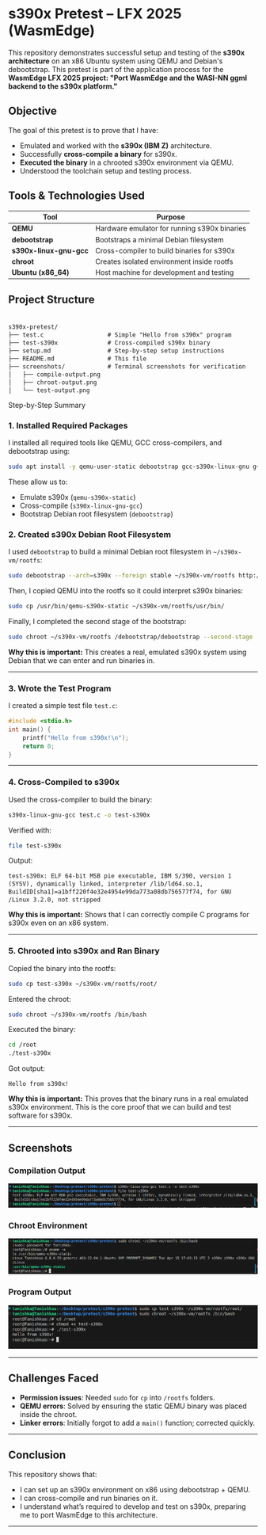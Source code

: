 
# s390x Pretest – LFX 2025 (WasmEdge)

This repository demonstrates successful setup and testing of the **s390x architecture** on an x86 Ubuntu system using QEMU and Debian's debootstrap. This pretest is part of the application process for the **WasmEdge LFX 2025 project: "Port WasmEdge and the WASI-NN ggml backend to the s390x platform."**


## Objective

The goal of this pretest is to prove that I have:

- Emulated and worked with the **s390x (IBM Z)** architecture.
- Successfully **cross-compile a binary** for s390x.
- **Executed the binary** in a chrooted s390x environment via QEMU.
- Understood the toolchain setup and testing process.



## Tools & Technologies Used

| Tool                     | Purpose                                      |
|--------------------------|----------------------------------------------|
| **QEMU**                 | Hardware emulator for running s390x binaries |
| **debootstrap**          | Bootstraps a minimal Debian filesystem       |
| **s390x-linux-gnu-gcc**  | Cross-compiler to build binaries for s390x   |
| **chroot**               | Creates isolated environment inside rootfs   |
| **Ubuntu (x86_64)**      | Host machine for development and testing     |


## Project Structure

```

s390x-pretest/
├── test.c                  # Simple "Hello from s390x" program
├── test-s390x              # Cross-compiled s390x binary
├── setup.md                # Step-by-step setup instructions
├── README.md               # This file
├── screenshots/            # Terminal screenshots for verification
│   ├── compile-output.png
│   ├── chroot-output.png
│   └── test-output.png

````



Step-by-Step Summary

### 1. Installed Required Packages

I installed all required tools like QEMU, GCC cross-compilers, and debootstrap using:

```bash
sudo apt install -y qemu-user-static debootstrap gcc-s390x-linux-gnu g++-s390x-linux-gnu build-essential
````

These allow us to:

* Emulate s390x (`qemu-s390x-static`)
* Cross-compile (`s390x-linux-gnu-gcc`)
* Bootstrap Debian root filesystem (`debootstrap`)



### 2. Created s390x Debian Root Filesystem

I used `debootstrap` to build a minimal Debian root filesystem in `~/s390x-vm/rootfs`:

```bash
sudo debootstrap --arch=s390x --foreign stable ~/s390x-vm/rootfs http://deb.debian.org/debian
```

Then, I copied QEMU into the rootfs so it could interpret s390x binaries:

```bash
sudo cp /usr/bin/qemu-s390x-static ~/s390x-vm/rootfs/usr/bin/
```

Finally, I completed the second stage of the bootstrap:

```bash
sudo chroot ~/s390x-vm/rootfs /debootstrap/debootstrap --second-stage
```

**Why this is important:**
This creates a real, emulated s390x system using Debian that we can enter and run binaries in.

---

### 3. Wrote the Test Program

I created a simple test file `test.c`:

```c
#include <stdio.h>
int main() {
    printf("Hello from s390x!\n");
    return 0;
}
```

---

### 4. Cross-Compiled to s390x

Used the cross-compiler to build the binary:

```bash
s390x-linux-gnu-gcc test.c -o test-s390x
```

Verified with:

```bash
file test-s390x
```

Output:

```
test-s390x: ELF 64-bit MSB pie executable, IBM S/390, version 1 (SYSV), dynamically linked, interpreter /lib/ld64.so.1, BuildID[sha1]=a1bff220f4e32e4954e99da773a08db756577f74, for GNU
/Linux 3.2.0, not stripped                                                                                                                                                             
```

**Why this is important:**
Shows that I can correctly compile C programs for s390x even on an x86 system.

---

### 5. Chrooted into s390x and Ran Binary

Copied the binary into the rootfs:

```bash
sudo cp test-s390x ~/s390x-vm/rootfs/root/
```

Entered the chroot:

```bash
sudo chroot ~/s390x-vm/rootfs /bin/bash
```

Executed the binary:

```bash
cd /root
./test-s390x
```

Got output:

```
Hello from s390x!
```

**Why this is important:**
This proves that the binary runs in a real emulated s390x environment. This is the core proof that we can build and test software for s390x.

---

## Screenshots

### Compilation Output

![compile-output](screenshots/compile-output.png)

### Chroot Environment

![chroot-output](screenshots/chroot-output.png)

### Program Output

![test-output](screenshots/test-output.png)

---

## Challenges Faced

* **Permission issues**: Needed `sudo` for `cp` into `/rootfs` folders.
* **QEMU errors**: Solved by ensuring the static QEMU binary was placed inside the chroot.
* **Linker errors**: Initially forgot to add a `main()` function; corrected quickly.

---

## Conclusion

This repository shows that:

* I can set up an s390x environment on x86 using debootstrap + QEMU.
* I can cross-compile and run binaries on it.
* I understand what’s required to develop and test on s390x, preparing me to port WasmEdge to this architecture.

---

